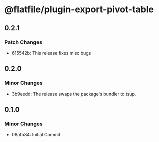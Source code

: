 # @flatfile/plugin-export-pivot-table

## 0.2.1

### Patch Changes

- 615542b: This release fixes misc bugs

## 0.2.0

### Minor Changes

- 3b9eedd: The release swaps the package's bundler to tsup.

## 0.1.0

### Minor Changes

- 08afb84: Initial Commit
